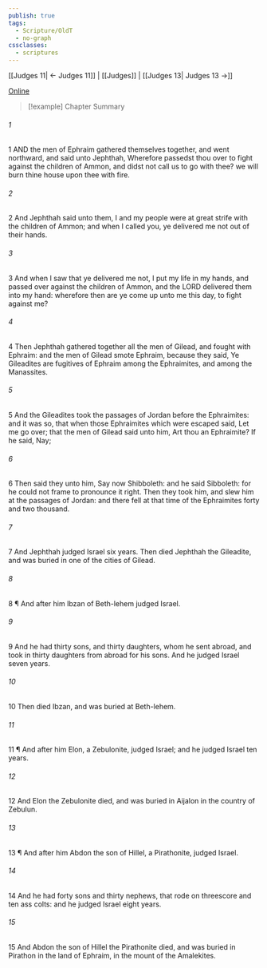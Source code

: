 ```yaml
---
publish: true
tags:
  - Scripture/OldT
  - no-graph
cssclasses:
  - scriptures
---
```

[[Judges 11| ← Judges 11]] | [[Judges]] | [[Judges 13| Judges 13 →]]

[Online](https://churchofjesuschrist.org/study/scriptures/ot/judg/12?lang=eng)

>[!example] Chapter Summary
>
###### 1
1 AND the men of Ephraim gathered themselves together, and went northward, and said unto Jephthah, Wherefore passedst thou over to fight against the children of Ammon, and didst not call us to go with thee?  we will burn thine house upon thee with fire.
###### 2
2 And Jephthah said unto them, I and my people were at great strife with the children of Ammon; and when I called you, ye delivered me not out of their hands.
###### 3
3 And when I saw that ye delivered me not, I put my life in my hands, and passed over against the children of Ammon, and the LORD delivered them into my hand: wherefore then are ye come up unto me this day, to fight against me?
###### 4
4 Then Jephthah gathered together all the men of Gilead, and fought with Ephraim: and the men of Gilead smote Ephraim, because they said, Ye Gileadites are fugitives of Ephraim among the Ephraimites, and among the Manassites.
###### 5
5 And the Gileadites took the passages of Jordan before the Ephraimites: and it was so, that when those Ephraimites which were escaped said, Let me go over; that the men of Gilead said unto him, Art thou an Ephraimite?  If he said, Nay;
###### 6
6 Then said they unto him, Say now Shibboleth: and he said Sibboleth: for he could not frame to pronounce it right.  Then they took him, and slew him at the passages of Jordan: and there fell at that time of the Ephraimites forty and two thousand.
###### 7
7 And Jephthah judged Israel six years.  Then died Jephthah the Gileadite, and was buried in one of the cities of Gilead.
###### 8
8 ¶ And after him Ibzan of Beth-lehem judged Israel.
###### 9
9 And he had thirty sons, and thirty daughters, whom he sent abroad, and took in thirty daughters from abroad for his sons.  And he judged Israel seven years.
###### 10
10 Then died Ibzan, and was buried at Beth-lehem.
###### 11
11 ¶ And after him Elon, a Zebulonite, judged Israel; and he judged Israel ten years.
###### 12
12 And Elon the Zebulonite died, and was buried in Aijalon in the country of Zebulun.
###### 13
13 ¶ And after him Abdon the son of Hillel, a Pirathonite, judged Israel.
###### 14
14 And he had forty sons and thirty nephews, that rode on threescore and ten ass colts: and he judged Israel eight years.
###### 15
15 And Abdon the son of Hillel the Pirathonite died, and was buried in Pirathon in the land of Ephraim, in the mount of the Amalekites.



